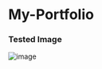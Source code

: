 # My-Portfolio

### Tested Image 
![image](https://github.com/user-attachments/assets/c6c64386-acd9-4b0e-8719-27a221409032)
